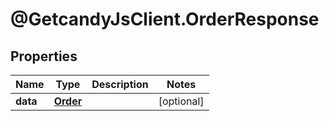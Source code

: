 # @GetcandyJsClient.OrderResponse

## Properties

Name | Type | Description | Notes
------------ | ------------- | ------------- | -------------
**data** | [**Order**](Order.md) |  | [optional] 


